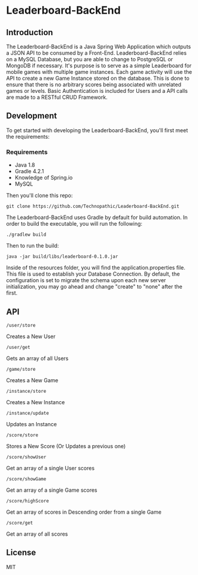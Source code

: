 # Leaderboard-BackEnd


## Introduction
The Leaderboard-BackEnd is a Java Spring Web Application which outputs a JSON API to be consumed by a Front-End. Leaderboard-BackEnd relies on a MySQL Database, but you are able to change to PostgreSQL or MongoDB if necessary. It's purpose is to serve as a simple Leaderboard for mobile games with multiple game instances. Each game activity will use the API to create a new Game Instance stored on the database. This is done to ensure that there is no arbitrary scores being associated with unrelated games or levels. Basic Authentication is included for Users and a API calls are made to a RESTful CRUD Framework.

## Development
To get started with developing the Leaderboard-BackEnd, you'll first meet the requirements:

### Requirements
* Java 1.8
* Gradle 4.2.1
* Knowledge of Spring.io
* MySQL

Then you'll clone this repo:

```git clone https://github.com/Technopathic/Leaderboard-BackEnd.git```

The Leaderboard-BackEnd uses Gradle by default for build automation. In order to build the executable, you will run the following:

```./gradlew build```

Then to run the build:

```java -jar build/libs/leaderboard-0.1.0.jar```

Inside of the resources folder, you will find the application.properties file. This file is used to establish your Database Connection. By default, the configuration is set to migrate the schema upon each new server initialization, you may go ahead and change "create" to "none" after the first.

## API

```/user/store```

Creates a New User

```/user/get```

Gets an array of all Users

```/game/store```

Creates a New Game

```/instance/store```

Creates a New Instance

```/instance/update```

Updates an Instance

```/score/store```

Stores a New Score (Or Updates a previous one)

```/score/showUser```

Get an array of a single User scores

```/score/showGame```

Get an array of a single Game scores

```/score/highScore```

Get an array of scores in Descending order from a single Game

```/score/get```

Get an array of all scores


## License
MIT
